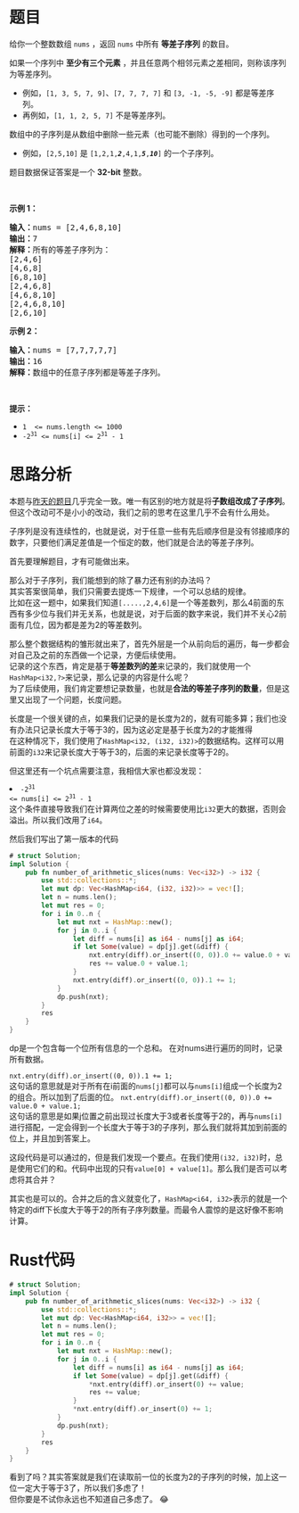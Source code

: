 # 题目
<p>给你一个整数数组 <code>nums</code> ，返回 <code>nums</code> 中所有 <strong>等差子序列</strong> 的数目。</p>

<p>如果一个序列中 <strong>至少有三个元素</strong> ，并且任意两个相邻元素之差相同，则称该序列为等差序列。</p>

<ul>
	<li>例如，<code>[1, 3, 5, 7, 9]</code>、<code>[7, 7, 7, 7]</code> 和 <code>[3, -1, -5, -9]</code> 都是等差序列。</li>
	<li>再例如，<code>[1, 1, 2, 5, 7]</code> 不是等差序列。</li>
</ul>

<p>数组中的子序列是从数组中删除一些元素（也可能不删除）得到的一个序列。</p>

<ul>
	<li>例如，<code>[2,5,10]</code> 是 <code>[1,2,1,<em><strong>2</strong></em>,4,1,<strong><em>5</em></strong>,<em><strong>10</strong></em>]</code> 的一个子序列。</li>
</ul>

<p>题目数据保证答案是一个 <strong>32-bit</strong> 整数。</p>

<p>&nbsp;</p>

<p><strong>示例 1：</strong></p>

<pre><strong>输入：</strong>nums = [2,4,6,8,10]
<strong>输出：</strong>7
<strong>解释：</strong>所有的等差子序列为：
[2,4,6]
[4,6,8]
[6,8,10]
[2,4,6,8]
[4,6,8,10]
[2,4,6,8,10]
[2,6,10]
</pre>

<p><strong>示例 2：</strong></p>

<pre><strong>输入：</strong>nums = [7,7,7,7,7]
<strong>输出：</strong>16
<strong>解释：</strong>数组中的任意子序列都是等差子序列。
</pre>

<p>&nbsp;</p>

<p><strong>提示：</strong></p>

<ul>
	<li><code>1&nbsp; &lt;= nums.length &lt;= 1000</code></li>
	<li><code>-2<sup>31</sup> &lt;= nums[i] &lt;= 2<sup>31</sup> - 1</code></li>
</ul>

# 思路分析
本题与[昨天的题目](./10%20-%20No.413%20等差数列划分.md)几乎完全一致。唯一有区别的地方就是将**子数组改成了子序列**。  
但这个改动可不是小小的改动，我们之前的思考在这里几乎不会有什么用处。  

子序列是没有连续性的，也就是说，对于任意一些有先后顺序但是没有邻接顺序的数字，只要他们满足差值是一个恒定的数，他们就是合法的等差子序列。

首先要理解题目，才有可能做出来。

那么对于子序列，我们能想到的除了暴力还有别的办法吗？  
其实答案很简单，我们只需要去提炼一下规律，一个可以总结的规律。  
比如在这一题中，如果我们知道`[.....,2,4,6]`是一个等差数列，那么4前面的东西有多少位与我们并无关系，也就是说，对于后面的数字来说，我们并不关心2前面有几位，因为都是差为2的等差数列。

那么整个数据结构的雏形就出来了，首先外层是一个从前向后的遍历，每一步都会对自己及之前的东西做一个记录，方便后续使用。  
记录的这个东西，肯定是基于**等差数列的差**来记录的，我们就使用一个`HashMap<i32,?>`来记录，那么记录的内容是什么呢？  
为了后续使用，我们肯定要想记录数量，也就是**合法的等差子序列的数量**，但是这里又出现了一个问题，长度问题。  

长度是一个很关键的点，如果我们记录的是长度为2的，就有可能多算；我们也没有办法只记录长度大于等于3的，因为这必定是基于长度为2的才能推得  
在这种情况下，我们使用了`HashMap<i32, (i32, i32)>`的数据结构。这样可以用前面的`i32`来记录长度大于等于3的，后面的来记录长度等于2的。

但这里还有一个坑点需要注意，我相信大家也都没发现：<li><code>-2<sup>31</sup> &lt;= nums[i] &lt;= 2<sup>31</sup> - 1</code></li>
这个条件直接导致我们在计算两位之差的时候需要使用比`i32`更大的数据，否则会溢出。所以我们改用了`i64`。

然后我们写出了第一版本的代码
```rust
# struct Solution;
impl Solution {
    pub fn number_of_arithmetic_slices(nums: Vec<i32>) -> i32 {
        use std::collections::*;
        let mut dp: Vec<HashMap<i64, (i32, i32)>> = vec![];
        let n = nums.len();
        let mut res = 0;
        for i in 0..n {
            let mut nxt = HashMap::new();
            for j in 0..i {
                let diff = nums[i] as i64 - nums[j] as i64;
                if let Some(value) = dp[j].get(&diff) {
                    nxt.entry(diff).or_insert((0, 0)).0 += value.0 + value.1;
                    res += value.0 + value.1;
                }
                nxt.entry(diff).or_insert((0, 0)).1 += 1;
            }
            dp.push(nxt);
        }
        res
    }
}
```
dp是一个包含每一个位所有信息的一个总和。
在对nums进行遍历的同时，记录所有数据。  

`nxt.entry(diff).or_insert((0, 0)).1 += 1;`  
这句话的意思就是对于所有在i前面的`nums[j]`都可以与`nums[i]`组成一个长度为2的组合。所以加到了后面的位。
`nxt.entry(diff).or_insert((0, 0)).0 += value.0 + value.1;`  
这句话的意思是如果j位置之前出现过长度大于3或者长度等于2的，再与`nums[i]`进行搭配，一定会得到一个长度大于等于3的子序列，那么我们就将其加到前面的位上，并且加到答案上。

这段代码是可以通过的，但是我们发现一个要点。在我们使用`(i32, i32)`时，总是使用它们的和。代码中出现的只有`value[0] + value[1]`。那么我们是否可以考虑将其合并？

其实也是可以的。合并之后的含义就变化了，`HashMap<i64, i32>`表示的就是一个特定的diff下长度大于等于2的所有子序列数量。而最令人震惊的是这好像不影响计算。
# Rust代码
```rust
# struct Solution;
impl Solution {
    pub fn number_of_arithmetic_slices(nums: Vec<i32>) -> i32 {
        use std::collections::*;
        let mut dp: Vec<HashMap<i64, i32>> = vec![];
        let n = nums.len();
        let mut res = 0;
        for i in 0..n {
            let mut nxt = HashMap::new();
            for j in 0..i {
                let diff = nums[i] as i64 - nums[j] as i64;
                if let Some(value) = dp[j].get(&diff) {
                    *nxt.entry(diff).or_insert(0) += value;
                    res += value;
                }
                *nxt.entry(diff).or_insert(0) += 1;
            }
            dp.push(nxt);
        }
        res
    }
}
```
看到了吗？其实答案就是我们在读取前一位的长度为2的子序列的时候，加上这一位一定大于等于3了，所以我们多虑了！  
但你要是不试你永远也不知道自己多虑了。 😂
